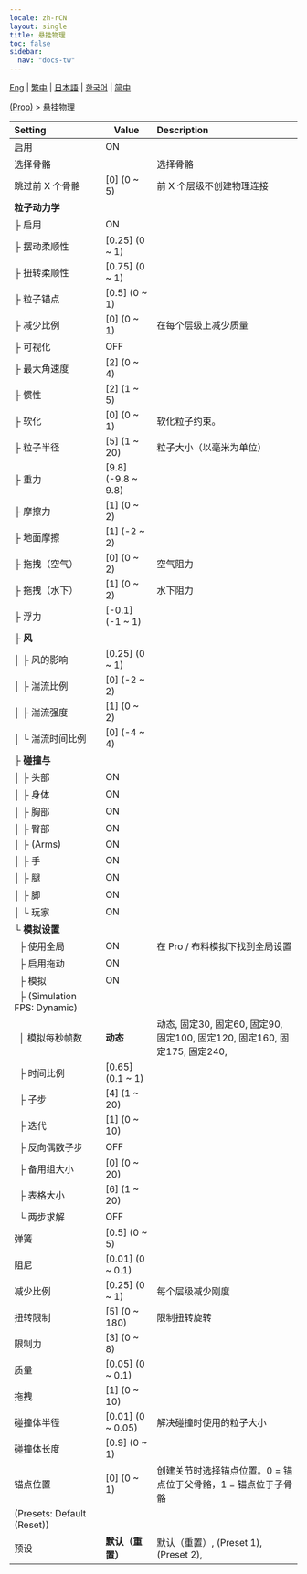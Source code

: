 ```yaml
---
locale: zh-rCN
layout: single
title: 悬挂物理
toc: false
sidebar:
  nav: "docs-tw"
---
```

[Eng](/dancexr/menu/2025.4/prop/cloth_physics) | [繁中](/tw/dancexr/menu/2025.4/prop/cloth_physics) | [日本語](/jp/dancexr/menu/2025.4/prop/cloth_physics) | [한국어](/kr/dancexr/menu/2025.4/prop/cloth_physics) | [简中](/zh/dancexr/menu/2025.4/prop/cloth_physics)

[(Prop)](../menu#(Prop)) > 悬挂物理



| Setting | Value | Description |
| :--- | --- | :--- |
| 启用 | ON | 
| 选择骨骼 || 选择骨骼
| 跳过前 X 个骨骼 | [0] (0 ~ 5) | 前 X 个层级不创建物理连接
| **粒子动力学** | | 
| ├&nbsp;启用 | ON | 
| ├&nbsp;摆动柔顺性 | [0.25] (0 ~ 1) | 
| ├&nbsp;扭转柔顺性 | [0.75] (0 ~ 1) | 
| ├&nbsp;粒子锚点 | [0.5] (0 ~ 1) | 
| ├&nbsp;减少比例 | [0] (0 ~ 1) | 在每个层级上减少质量
| ├&nbsp;可视化 | OFF | 
| ├&nbsp;最大角速度 | [2] (0 ~ 4) | 
| ├&nbsp;惯性 | [2] (1 ~ 5) | 
| ├&nbsp;软化 | [0] (0 ~ 1) | 软化粒子约束。
| ├&nbsp;粒子半径 | [5] (1 ~ 20) | 粒子大小（以毫米为单位）
| ├&nbsp;重力 | [9.8] (-9.8 ~ 9.8) | 
| ├&nbsp;摩擦力 | [1] (0 ~ 2) | 
| ├&nbsp;地面摩擦 | [1] (-2 ~ 2) | 
| ├&nbsp;拖拽（空气） | [0] (0 ~ 2) | 空气阻力
| ├&nbsp;拖拽（水下） | [1] (0 ~ 2) | 水下阻力
| ├&nbsp;浮力 | [-0.1] (-1 ~ 1) | 
| ├&nbsp;**风** | | 
| │&nbsp;├&nbsp;风的影响 | [0.25] (0 ~ 1) | 
| │&nbsp;├&nbsp;湍流比例 | [0] (-2 ~ 2) | 
| │&nbsp;├&nbsp;湍流强度 | [1] (0 ~ 2) | 
| │&nbsp;└&nbsp;湍流时间比例 | [0] (-4 ~ 4) | 
| ├&nbsp;**碰撞与** | | 
| │&nbsp;├&nbsp;头部 | ON | 
| │&nbsp;├&nbsp;身体 | ON | 
| │&nbsp;├&nbsp;胸部 | ON | 
| │&nbsp;├&nbsp;臀部 | ON | 
| │&nbsp;├&nbsp;(Arms) | ON | 
| │&nbsp;├&nbsp;手 | ON | 
| │&nbsp;├&nbsp;腿 | ON | 
| │&nbsp;├&nbsp;脚 | ON | 
| │&nbsp;└&nbsp;玩家 | ON | 
| └&nbsp;**模拟设置** | | 
| &nbsp;&nbsp;├&nbsp;使用全局 | ON | 在 Pro / 布料模拟下找到全局设置
| &nbsp;&nbsp;├&nbsp;启用拖动 | ON | 
| &nbsp;&nbsp;├&nbsp;模拟 | ON | 
| &nbsp;&nbsp;├&nbsp;(Simulation FPS: Dynamic) || 
| &nbsp;&nbsp;│&nbsp;模拟每秒帧数 | **动态** | 动态, 固定30, 固定60, 固定90, 固定100, 固定120, 固定160, 固定175, 固定240,  |
| &nbsp;&nbsp;├&nbsp;时间比例 | [0.65] (0.1 ~ 1) | 
| &nbsp;&nbsp;├&nbsp;子步 | [4] (1 ~ 20) | 
| &nbsp;&nbsp;├&nbsp;迭代 | [1] (0 ~ 10) | 
| &nbsp;&nbsp;├&nbsp;反向偶数子步 | OFF | 
| &nbsp;&nbsp;├&nbsp;备用组大小 | [0] (0 ~ 20) | 
| &nbsp;&nbsp;├&nbsp;表格大小 | [6] (1 ~ 20) | 
| &nbsp;&nbsp;└&nbsp;两步求解 | OFF | 
| 弹簧 | [0.5] (0 ~ 5) | 
| 阻尼 | [0.01] (0 ~ 0.1) | 
| 减少比例 | [0.25] (0 ~ 1) | 每个层级减少刚度
| 扭转限制 | [5] (0 ~ 180) | 限制扭转旋转
| 限制力 | [3] (0 ~ 8) | 
| 质量 | [0.05] (0 ~ 0.1) | 
| 拖拽 | [1] (0 ~ 10) | 
| 碰撞体半径 | [0.01] (0 ~ 0.05) | 解决碰撞时使用的粒子大小
| 碰撞体长度 | [0.9] (0 ~ 1) | 
| 锚点位置 | [0] (0 ~ 1) | 创建关节时选择锚点位置。0 = 锚点位于父骨骼，1 = 锚点位于子骨骼
| (Presets: Default (Reset)) || 
| 预设 | **默认（重置）** | 默认（重置）, (Preset 1), (Preset 2),  |

